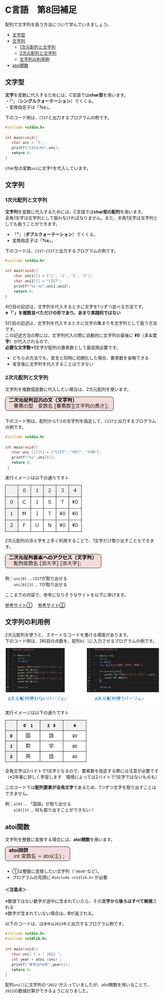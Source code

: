 # C言語　第8回補足
配列で文字列を扱う方法について学んでいきましょう。  
     
  - [文字型](#文字型)  
  - [文字列](#文字列) 
     - [1次元配列と文字列](#1次元配列と文字列) 
     - [2次元配列と文字列](#2次元配列と文字列) 
     - [文字列の利用例](#文字列の利用例)
  - [atoi関数](#atoi関数)

## 文字型
**文字**を変数に代入するためには、C言語では**char型**を用います。  
・「**'**」（**シングルクォーテーション**）でくくる。  
・変換指定子は「**%c**」。

下のコード例は、`CIST`と出力するプログラムの例です。  
``` C
#include <stdio.h>

int main(void){
   char uni = 'T';
   printf("CIS%c¥n",uni);
   return 0;
}
```
char型の変数`uni`に文字`T`を代入しています。


## 文字列
### 1次元配列と文字列
**文字列**を変数に代入するためには、C言語では**char型の配列**を用います。  
全角1文字は文字列として扱わなければなりません。また、半角1文字は文字列としても扱うことができます。
 - 「**"**」（**ダブルクォーテーション**）でくくる。
 - 変換指定子は「**%s**」。

下のコードは、`CIST-CIST`と出力するプログラムの例です。  
``` C
#include <stdio.h>

int main(void){
    char uni1[5] = {'C', 'I', 'S', 'T'}; 
    char uni2[5] = "CIST";
    printf("%s-%s",uni1,uni2);
    return 0;
}
```
4行目の記述は、文字列を代入するときに文字を1つずつ並べる方法です。  
**※「**'**」を複数並べただけの形であり、あまり実践的ではない**

5行目の記述は、文字列を代入するときに文字の集まりを文字列として扱う方法です。  
この記述方法の際には、文字列代入の際に自動的に文字列の最後に **¥0**（**ヌル文字**）が代入されるので、  
**必要な文字数+1**文字が配列の要素数として最低限必要です。  
  -  どちらの方法でも、宣言と同時に初期化した場合、要素数を省略できる  
  -  宣言後に文字列を代入することはできない  

### 2次元配列と文字列

文字列を複数個変数に代入したい場合は、2次元配列を使います。

![](./img/pc_08+_1.png)

下のコード例は、配列から1つの文字列を指定して、`CIST`と出力するプログラムの例です。
``` C
#include <stdio.h>

int main(void){
   char uni [3][5] = {"CIST", "MIT", "FUN"}; 
   printf("%s",uni[0]);
   return 0;
 }
```

実行イメージは以下の通りです↓

![](./img/pc_08+_2.png)

2次元配列の添え字を上手く利用することで、1文字だけ取り出すこともできます。

![](./img/pc_08+_3.png)

例：`uni[0]` … `CIST`が取り出せる  
　　`uni[0][3]` … `T`が取り出せる

ここまでの内容で、参考になりそうなサイトを以下に挙げます。

[参考サイト①](https://bit.ly/3QpnP2y)  　[参考サイト②](https://bit.ly/3OhgtMT)  

## 文字列の利用例
2次元配列を使うと、スマートなコードを書ける場面があります。  
下のコード例は、3科目の点数を、配列`b[ ]`に入力させるプログラムの例です。  

![](./img/pc_08+_4.png)

実行イメージは以下の通りです↓

![](./img/pc_08+_5.png)

全角文字は2バイトで1文字となるので、要素数を指定する際には注意が必要です  
（※2年春に詳しく学習します　環境によっては2バイトで1文字ではないものも）

このコードでは**配列要素が全角文字**であるため、1つずつ文字を取り出すことはできません。

例：`a[0]` … 「国語」が取り出せる  
　　`a[0][3]` … 何も取り出すことができない！

## atoi関数
文字列を整数に変換する場合には、**atoi関数**を用います。

![](./img/pc_08+_6.png)

  - ①は整数に変換したい文字列（`"4649"`など）。
  - プログラムの先頭に `#include <stdlib.h>` が必要


#### ＜注意点＞
※数値ではない数字が途中に含まれていたら、その**文字から後ろはすべて無視**される  
※数字が含まれていない場合は、**0**が返される。

以下のコードは、は`来年は2023年`と出力するプログラム例です。
``` C
#include <stdio.h>
#include <stdlib.h>

int main(void){
   char uni[ ] = " 2022 ";
   int year = atoi (uni) ;
   printf("来年は%d年",year+1);
   return 0;
}
```

配列`uni[]`に文字列の`"2022"`が入っていましたが、atoi関数を用いることで、`2022`の数値計算ができるようになりました。
